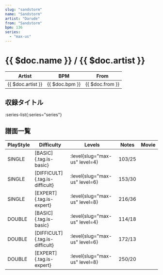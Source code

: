 ```yaml
---
slug: "sandstorm"
name: "Sandstorm"
artist: "Darude"
from: "Sandstorm"
bpm: 136
series:
  - "max-us"
---
```


# {{ $doc.name }} / {{ $doc.artist }}

|Artist|BPM|From|
|------|---|----|
|{{ $doc.artist }}|{{ $doc.bpm }}|{{ $doc.from }}|

## 収録タイトル

:series-list{:series="series"}

## 譜面一覧

|PlayStyle|Difficulty|Levels|Notes|Movie|
|---------|----------|------|-----|-----|
|SINGLE|[BASIC]{.tag.is-basic}|:level{slug="max-us" level=4}|103/25||
|SINGLE|[DIFFICULT]{.tag.is-difficult}|:level{slug="max-us" level=6}|153/30||
|SINGLE|[EXPERT]{.tag.is-expert}|:level{slug="max-us" level=8}|216/36||
|DOUBLE|[BASIC]{.tag.is-basic}|:level{slug="max-us" level=4}|114/18||
|DOUBLE|[DIFFICULT]{.tag.is-difficult}|:level{slug="max-us" level=6}|172/13||
|DOUBLE|[EXPERT]{.tag.is-expert}|:level{slug="max-us" level=8}|250/20||
